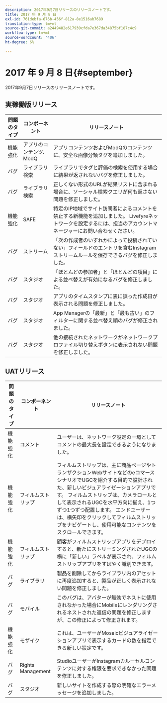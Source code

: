 ```yaml
---
description: 2017年9月7日リリースのリリースノートです。
title: 2017 年 9 月 8 日
exl-id: 761debfa-676b-456f-812a-8e1516ab7689
translation-type: tm+mt
source-git-commit: a2449482e617939cfda7e367da34875bf187c4c9
workflow-type: tm+mt
source-wordcount: '406'
ht-degree: 6%

---
```


# 2017 年 9 月 8 日{#september}

2017年9月7日リリースのリリースノートです。

## 実稼働版リリース

| **問題のタイプ** | **コンポーネント** | **リリースノート** |
|---|---|---|
| 機能強化 | アプリのコンテンツ、ModQ | アプリコンテンツおよびModQのコンテンツに、安全な画像分類タグを追加しました。 |
| バグ | ライブラリ検索 | ライブラリでタグと評価の検索を使用する場合に結果が返されないバグを修正しました。 |
| バグ | ライブラリ検索 | 正しくない形式のURLが結果リストに含まれる場合に、ソーシャル検索クエリが何も返さない問題を修正しました。 |
| 機能強化 | SAFE | 特定のIP地域でサイト訪問者によるコメントを禁止する新機能を追加しました。 Livefyreネットワークを設定するには、担当のアカウントマネージャーにお問い合わせください。 |
| バグ | ストリーム | 「次の作成者のいずれかによって投稿されていない」フィールドのエントリを含むInstagramストリームルールを保存できるバグを修正しました。 |
| バグ | スタジオ | 「ほとんどの参加者」と「ほとんどの項目」による並べ替えが有効になるバグを修正しました。 |
| バグ | スタジオ | アプリのタイムスタンプに表に誤った作成日が表示される問題を修正しました。 |
| バグ | スタジオ | App Managerの「最新」と「最も古い」のフィルターに関する並べ替え順のバグが修正されました。 |
| バグ | スタジオ | 他の接続されたネットワークがネットワークプロファイル切り替えボタンに表示されない問題を修正しました。 |

## UATリリース

| **問題のタイプ** | **コンポーネント** | **リリースノート** |
|---|---|---|
| 機能強化 | コメント | ユーザーは、ネットワーク設定の一環としてコメントの最大長を設定できるようになりました。 |
| 機能強化 | フィルムストリップ | フィルムストリップは、主に商品ページやトランザクションWebサイトなどのeコマースシナリオでUGCを紹介する目的で設計された、新しいビジュアライゼーションアプリです。 フィルムストリップは、カメラロールとして表示されるUGCを水平方向に揃え、1つずつ1つずつ配置します。 エンドユーザーは、横矢印をクリックしてフィルムストリップをナビゲートし、使用可能なコンテンツをスクロールできます。 |
| 機能強化 | フィルムストリップ | 顧客がフィルムストリップアプリをデプロイすると、新たにストリーミングされたUGCの横に「新しい」ラベルが表示され、フィルムストリップアプリをすばやく識別できます。 |
| バグ | ライブラリ | 製品を削除してからライブラリ内のアセットに再度追加すると、製品が正しく表示されない問題を修正しました。 |
| バグ | モバイル | このバグは、アバターが無効でネストに使用されなかった場合にMobileにレンダリングされるネストされた返信の問題を修正しますが、この修正によって修正されます。 |
| 機能強化 | モザイク | これは、ユーザーがMosaicビジュアライゼーションアプリで表示するカードの数を指定できる新しい設定です。 |
| バグ | Rights Management | StudioユーザーがInstagramカルーセルコンテンツに対する権限を要求できなかった問題を修正しました。 |
| バグ | スタジオ | 新しいサイトを作成する際の明確なエラーメッセージを追加しました。 |
